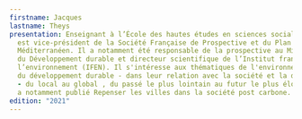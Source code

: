 ```yaml
---
firstname: Jacques
lastname: Theys 
presentation: Enseignant à l’École des hautes études en sciences sociales, Il
  est vice-président de la Société Française de Prospective et du Plan Bleu
  Méditerranéen. Il a notamment été responsable de la prospective au Ministère
  du Développement durable et directeur scientifique de l’Institut français de
  l’environnement (IFEN). Il s'intéresse aux thématiques de l'environnement et
  du développement durable - dans leur relation avec la société et la démocratie
  - du local au global , du passé le plus lointain au futur le plus éloigné. Il
  a notamment publié Repenser les villes dans la société post carbone.
edition: "2021"
---
```


